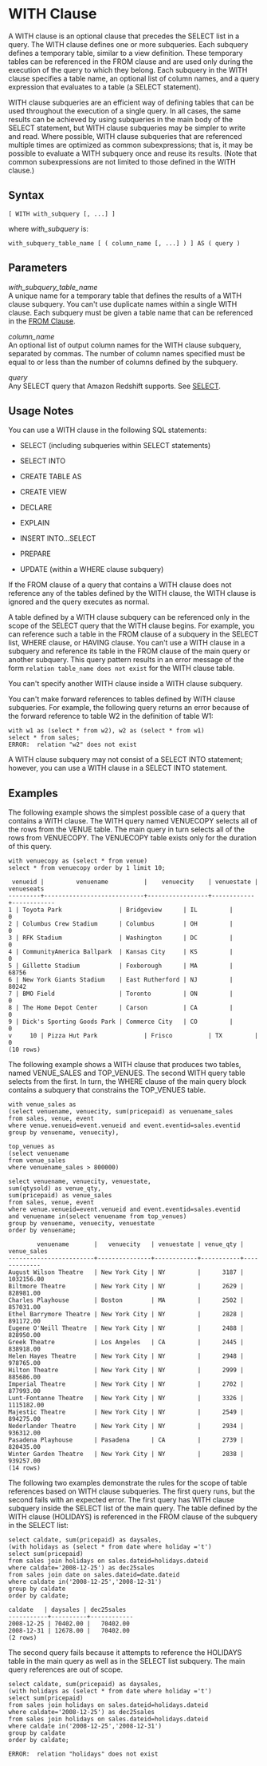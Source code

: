# WITH Clause<a name="r_WITH_clause"></a>

A WITH clause is an optional clause that precedes the SELECT list in a query\. The WITH clause defines one or more subqueries\. Each subquery defines a temporary table, similar to a view definition\. These temporary tables can be referenced in the FROM clause and are used only during the execution of the query to which they belong\. Each subquery in the WITH clause specifies a table name, an optional list of column names, and a query expression that evaluates to a table \(a SELECT statement\)\. 

WITH clause subqueries are an efficient way of defining tables that can be used throughout the execution of a single query\. In all cases, the same results can be achieved by using subqueries in the main body of the SELECT statement, but WITH clause subqueries may be simpler to write and read\. Where possible, WITH clause subqueries that are referenced multiple times are optimized as common subexpressions; that is, it may be possible to evaluate a WITH subquery once and reuse its results\. \(Note that common subexpressions are not limited to those defined in the WITH clause\.\)

## Syntax<a name="r_WITH_clause-synopsis"></a>

```
[ WITH with_subquery [, ...] ]
```

where *with\_subquery* is: 

```
with_subquery_table_name [ ( column_name [, ...] ) ] AS ( query )
```

## Parameters<a name="r_WITH_clause-parameters"></a>

 *with\_subquery\_table\_name*   
A unique name for a temporary table that defines the results of a WITH clause subquery\. You can't use duplicate names within a single WITH clause\. Each subquery must be given a table name that can be referenced in the [FROM Clause](r_FROM_clause30.md)\.

 *column\_name*   
 An optional list of output column names for the WITH clause subquery, separated by commas\. The number of column names specified must be equal to or less than the number of columns defined by the subquery\. 

 *query*   
 Any SELECT query that Amazon Redshift supports\. See [SELECT](r_SELECT_synopsis.md)\. 

## Usage Notes<a name="r_WITH_clause-usage-notes"></a>

You can use a WITH clause in the following SQL statements: 

+ SELECT \(including subqueries within SELECT statements\)

+ SELECT INTO

+ CREATE TABLE AS

+ CREATE VIEW

+ DECLARE

+ EXPLAIN

+ INSERT INTO\.\.\.SELECT 

+ PREPARE

+ UPDATE \(within a WHERE clause subquery\)

If the FROM clause of a query that contains a WITH clause does not reference any of the tables defined by the WITH clause, the WITH clause is ignored and the query executes as normal\.

A table defined by a WITH clause subquery can be referenced only in the scope of the SELECT query that the WITH clause begins\. For example, you can reference such a table in the FROM clause of a subquery in the SELECT list, WHERE clause, or HAVING clause\. You can't use a WITH clause in a subquery and reference its table in the FROM clause of the main query or another subquery\. This query pattern results in an error message of the form `relation table_name does not exist` for the WITH clause table\.

You can't specify another WITH clause inside a WITH clause subquery\.

You can't make forward references to tables defined by WITH clause subqueries\. For example, the following query returns an error because of the forward reference to table W2 in the definition of table W1: 

```
with w1 as (select * from w2), w2 as (select * from w1)
select * from sales;
ERROR:  relation "w2" does not exist
```

A WITH clause subquery may not consist of a SELECT INTO statement; however, you can use a WITH clause in a SELECT INTO statement\.

## Examples<a name="r_WITH_clause-examples"></a>

The following example shows the simplest possible case of a query that contains a WITH clause\. The WITH query named VENUECOPY selects all of the rows from the VENUE table\. The main query in turn selects all of the rows from VENUECOPY\. The VENUECOPY table exists only for the duration of this query\. 

```
with venuecopy as (select * from venue)
select * from venuecopy order by 1 limit 10;
```

```
 venueid |         venuename          |    venuecity    | venuestate | venueseats
---------+----------------------------+-----------------+------------+------------
1 | Toyota Park                | Bridgeview      | IL         |          0
2 | Columbus Crew Stadium      | Columbus        | OH         |          0
3 | RFK Stadium                | Washington      | DC         |          0
4 | CommunityAmerica Ballpark  | Kansas City     | KS         |          0
5 | Gillette Stadium           | Foxborough      | MA         |      68756
6 | New York Giants Stadium    | East Rutherford | NJ         |      80242
7 | BMO Field                  | Toronto         | ON         |          0
8 | The Home Depot Center      | Carson          | CA         |          0
9 | Dick's Sporting Goods Park | Commerce City   | CO         |          0
v     10 | Pizza Hut Park             | Frisco          | TX         |          0
(10 rows)
```

The following example shows a WITH clause that produces two tables, named VENUE\_SALES and TOP\_VENUES\. The second WITH query table selects from the first\. In turn, the WHERE clause of the main query block contains a subquery that constrains the TOP\_VENUES table\. 

```
with venue_sales as 
(select venuename, venuecity, sum(pricepaid) as venuename_sales
from sales, venue, event
where venue.venueid=event.venueid and event.eventid=sales.eventid
group by venuename, venuecity),

top_venues as
(select venuename
from venue_sales
where venuename_sales > 800000)

select venuename, venuecity, venuestate,
sum(qtysold) as venue_qty,
sum(pricepaid) as venue_sales
from sales, venue, event
where venue.venueid=event.venueid and event.eventid=sales.eventid
and venuename in(select venuename from top_venues)
group by venuename, venuecity, venuestate
order by venuename;
```

```
        venuename       |   venuecity   | venuestate | venue_qty | venue_sales
------------------------+---------------+------------+-----------+-------------
August Wilson Theatre   | New York City | NY         |      3187 |  1032156.00
Biltmore Theatre        | New York City | NY         |      2629 |   828981.00
Charles Playhouse       | Boston        | MA         |      2502 |   857031.00
Ethel Barrymore Theatre | New York City | NY         |      2828 |   891172.00
Eugene O'Neill Theatre  | New York City | NY         |      2488 |   828950.00
Greek Theatre           | Los Angeles   | CA         |      2445 |   838918.00
Helen Hayes Theatre     | New York City | NY         |      2948 |   978765.00
Hilton Theatre          | New York City | NY         |      2999 |   885686.00
Imperial Theatre        | New York City | NY         |      2702 |   877993.00
Lunt-Fontanne Theatre   | New York City | NY         |      3326 |  1115182.00
Majestic Theatre        | New York City | NY         |      2549 |   894275.00
Nederlander Theatre     | New York City | NY         |      2934 |   936312.00
Pasadena Playhouse      | Pasadena      | CA         |      2739 |   820435.00
Winter Garden Theatre   | New York City | NY         |      2838 |   939257.00
(14 rows)
```

The following two examples demonstrate the rules for the scope of table references based on WITH clause subqueries\. The first query runs, but the second fails with an expected error\. The first query has WITH clause subquery inside the SELECT list of the main query\. The table defined by the WITH clause \(HOLIDAYS\) is referenced in the FROM clause of the subquery in the SELECT list: 

```
select caldate, sum(pricepaid) as daysales,
(with holidays as (select * from date where holiday ='t')
select sum(pricepaid)
from sales join holidays on sales.dateid=holidays.dateid
where caldate='2008-12-25') as dec25sales
from sales join date on sales.dateid=date.dateid
where caldate in('2008-12-25','2008-12-31')
group by caldate
order by caldate;

caldate   | daysales | dec25sales
-----------+----------+------------
2008-12-25 | 70402.00 |   70402.00
2008-12-31 | 12678.00 |   70402.00
(2 rows)
```

The second query fails because it attempts to reference the HOLIDAYS table in the main query as well as in the SELECT list subquery\. The main query references are out of scope\. 

```
select caldate, sum(pricepaid) as daysales,
(with holidays as (select * from date where holiday ='t')
select sum(pricepaid)
from sales join holidays on sales.dateid=holidays.dateid
where caldate='2008-12-25') as dec25sales
from sales join holidays on sales.dateid=holidays.dateid
where caldate in('2008-12-25','2008-12-31')
group by caldate
order by caldate;

ERROR:  relation "holidays" does not exist
```